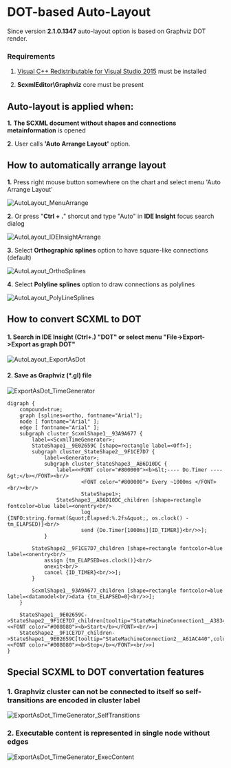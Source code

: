 # DOT-based Auto-Layout

Since version **2.1.0.1347** auto-layout option is based on Graphviz DOT render.

### Requirements
1. [Visual C++ Redistributable for Visual Studio 2015](https://www.microsoft.com/en-us/download/details.aspx?id=48145) must be installed

2. **ScxmlEditor\Graphviz** core must be present

## Auto-layout is applied when:
**1.** **The SCXML document without shapes and connections metainformation** is opened

**2.** User calls **'Auto Arrange Layout'** option.

## How to automatically arrange layout
**1.** Press right mouse button somewhere on the chart and select menu 'Auto Arrange Layout'

![AutoLayout_MenuArrange](../Images/AutoLayout_MenuArrange.png)

**2.** Or press "**Ctrl + .**" shorcut and type "Auto" in **IDE Insight** focus search dialog

![AutoLayout_IDEInsightArrange](../Images/AutoLayout_IDEInsightArrange.png)

**3.** Select **Orthographic splines** option to have square-like connections (default)

![AutoLayout_OrthoSplines](../Images/AutoLayout_OrthoSplines.png)

**4.** Select **Polyline splines** option to draw connections as polylines

![AutoLayout_PolyLineSplines](../Images/AutoLayout_PolyLineSplines.png)

## How to convert SCXML to DOT
#### 1. Search in IDE Insight (Ctrl+.) "DOT" or select menu "File->Export->Export as graph DOT"
![AutoLayout_ExportAsDot](../Images/AutoLayout_ExportAsDot.png)

#### 2. Save as Graphviz (\*.gl) file
![ExportAsDot_TimeGenerator](../Images/ExportAsDot_TimeGenerator.png)

```
digraph {
	compound=true;
	graph [splines=ortho, fontname="Arial"];
	node [ fontname="Arial" ];
	edge [ fontname="Arial" ];
	subgraph cluster_ScxmlShape1__93A9A677 {
		label=<ScxmlTimeGenerator>;
		StateShape1__9E02659C [shape=rectangle label=<Off>];
		subgraph cluster_StateShape2__9F1CE7D7 {
			label=<Generator>;
			subgraph cluster_StateShape3__AB6D10DC {
				label=<<FONT color="#800000"><b>&lt;---- Do.Timer ----&gt;</b></FONT><br/>
						<FONT color="#800000"> Every ~1000ms </FONT><br/><br/>
						StateShape1>;
				StateShape3__AB6D10DC_children [shape=rectangle fontcolor=blue label=<onentry<br/>
						log {INFO:string.format(&quot;Elapsed:%.2fs&quot;, os.clock() - tm_ELAPSED)}<br/>
						send {Do.Timer[1000ms][ID_TIMER]}<br/>>];
			}

		StateShape2__9F1CE7D7_children [shape=rectangle fontcolor=blue label=<onentry<br/>
			assign {tm_ELAPSED=os.clock()}<br/>
			onexit<br/>
			cancel {ID_TIMER}<br/>>];
		}

		ScxmlShape1__93A9A677_children [shape=rectangle fontcolor=blue label=<datamodel<br/>data {tm_ELAPSED=0}<br/>>];
	}

	StateShape1__9E02659C->StateShape2__9F1CE7D7_children[tooltip="StateMachineConnection1__A3834CB0",color="teal",lhead="cluster_StateShape2__9F1CE7D7",label=<<FONT color="#008080"><b>Start</b></FONT><br/>>]
	StateShape2__9F1CE7D7_children->StateShape1__9E02659C[tooltip="StateMachineConnection2__A61AC440",color="teal",ltail="cluster_StateShape2__9F1CE7D7",label=<<FONT color="#008080"><b>Stop</b></FONT><br/>>]
}
```

## Special SCXML to DOT convertation features

### 1. Graphviz cluster can not be connected to itself so self-transitions are encoded in cluster label
![ExportAsDot_TimeGenerator_SelfTransitions](../Images/ExportAsDot_TimeGenerator_SelfTransitions.png)

### 2. Executable content is represented in single node without edges
![ExportAsDot_TimeGenerator_ExecContent](../Images/ExportAsDot_TimeGenerator_ExecContent.png)
